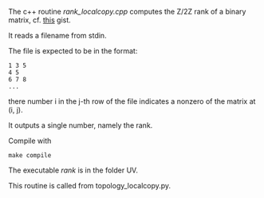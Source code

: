 The c++ routine *rank_localcopy.cpp* computes the Z/2Z rank of a binary matrix, cf. [this](https://gist.github.com/numpde/9584779ad235c6ee19be7a6bb87e8af5) gist.

It reads a filename from stdin.

The file is expected to be in the format:

	1 3 5
	4 5 
	6 7 8
	...

there number i in the j-th row of the file indicates a nonzero of the matrix at (i, j).

It outputs a single number, namely the rank.

Compile with 

	make compile

The executable *rank* is in the folder UV.

This routine is called from topology_localcopy.py.
